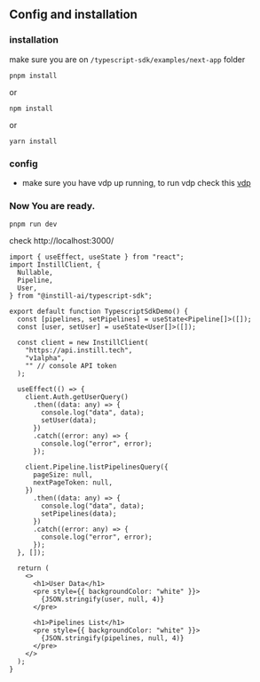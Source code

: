 ## Config and installation

### installation

make sure you are on `/typescript-sdk/examples/next-app` folder

```
pnpm install
```

or

```
npm install
```

or

```
yarn install
```

### config

- make sure you have vdp up running, to run vdp check this [vdp](https://github.com/instill-ai/vdp)

### Now You are ready.

```
pnpm run dev
```

check http://localhost:3000/

```
import { useEffect, useState } from "react";
import InstillClient, {
  Nullable,
  Pipeline,
  User,
} from "@instill-ai/typescript-sdk";

export default function TypescriptSdkDemo() {
  const [pipelines, setPipelines] = useState<Pipeline[]>([]);
  const [user, setUser] = useState<User[]>([]);

  const client = new InstillClient(
    "https://api.instill.tech",
    "v1alpha",
    "" // console API token
  );

  useEffect(() => {
    client.Auth.getUserQuery()
      .then((data: any) => {
        console.log("data", data);
        setUser(data);
      })
      .catch((error: any) => {
        console.log("error", error);
      });

    client.Pipeline.listPipelinesQuery({
      pageSize: null,
      nextPageToken: null,
    })
      .then((data: any) => {
        console.log("data", data);
        setPipelines(data);
      })
      .catch((error: any) => {
        console.log("error", error);
      });
  }, []);

  return (
    <>
      <h1>User Data</h1>
      <pre style={{ backgroundColor: "white" }}>
        {JSON.stringify(user, null, 4)}
      </pre>

      <h1>Pipelines List</h1>
      <pre style={{ backgroundColor: "white" }}>
        {JSON.stringify(pipelines, null, 4)}
      </pre>
    </>
  );
}
```
